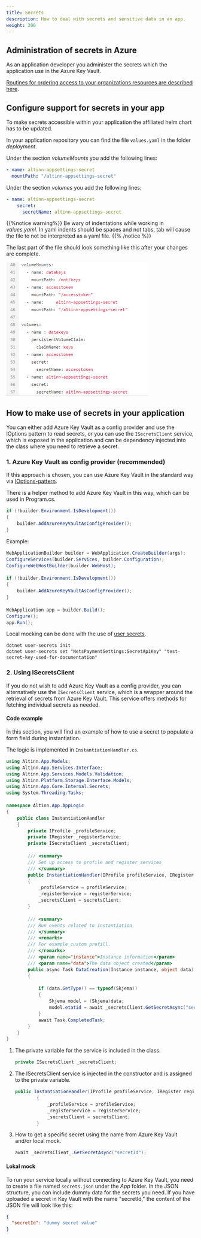 ```yaml
---
title: Secrets
description: How to deal with secrets and sensitive data in an app.
weight: 300
---
```


## Administration of secrets in Azure

As an application developer you administer the secrets which the application use in the Azure Key Vault.

[Routines for ordering access to your organizations resources are described here](/nb/altinn-studio/guides/access-management/apps/).

## Configure support for secrets in your app

To make secrets accessible within your application the affiliated helm chart has to be updated. 

In your application repository you can find the file `values.yaml` in the folder _deployment_.

Under the section _volumeMounts_ you add the following lines:

```yaml
- name: altinn-appsettings-secret
  mountPath: "/altinn-appsettings-secret"
```

Under the section _volumes_ you add the following lines:

```yaml
- name: altinn-appsettings-secret
    secret:
      secretName: altinn-appsettings-secret
```

{{%notice warning%}}
Be wary of indentations while working in _values.yaml_.
In yaml indents should be spaces and not tabs, tab will cause the file to not be interpreted as a yaml file.
{{% /notice %}}

The last part of the file should look something like this after your changes are complete.

![Step 1](yaml.png)

## How to make use of secrets in your application

You can either add Azure Key Vault as a config provider and use the IOptions pattern to read secrets, or you can use the `ISecretsClient` service, which is exposed in the application and can be dependency injected into the class where you need to retrieve a secret.

### 1. Azure Key Vault as config provider (recommended)
If this approach is chosen, you can use Azure Key Vault in the standard way via [IOptions-pattern](https://learn.microsoft.com/en-us/dotnet/core/extensions/options).

There is a helper method to add Azure Key Vault in this way, which can be used in Program.cs.

```cs
if (!builder.Environment.IsDevelopment())
{
    builder.AddAzureKeyVaultAsConfigProvider();
}
```

Example:
```cs
WebApplicationBuilder builder = WebApplication.CreateBuilder(args);
ConfigureServices(builder.Services, builder.Configuration);
ConfigureWebHostBuilder(builder.WebHost);

if (!builder.Environment.IsDevelopment())
{
    builder.AddAzureKeyVaultAsConfigProvider();
}

WebApplication app = builder.Build();
Configure();
app.Run();
```

Local mocking can be done with the use of [user secrets]('https://learn.microsoft.com/en-us/aspnet/core/security/app-secrets?view=aspnetcore-8.0&tabs=windows).

```
dotnet user-secrets init
dotnet user-secrets set "NetsPaymentSettings:SecretApiKey" "test-secret-key-used-for-documentation"
```

### 2. Using ISecretsClient

If you do not wish to add Azure Key Vault as a config provider, you can alternatively use the `ISecretsClient` service, which is a wrapper around the retrieval of secrets from Azure Key Vault. This service offers methods for fetching individual secrets as needed.

#### Code example

In this section, you will find an example of how to use a secret to populate a form field during instantiation.

The logic is implemented in `InstantiationHandler.cs`.

```cs
using Altinn.App.Models;
using Altinn.App.Services.Interface;
using Altinn.App.Services.Models.Validation;
using Altinn.Platform.Storage.Interface.Models;
using Altinn.App.Core.Internal.Secrets;
using System.Threading.Tasks;

namespace Altinn.App.AppLogic
{
    public class InstantiationHandler
    {
        private IProfile _profileService;
        private IRegister _registerService;
        private ISecretsClient _secretsClient;

        /// <summary>
        /// Set up access to profile and register services
        /// </summary>
        public InstantiationHandler(IProfile profileService, IRegister registerService, ISecretsClient secretsClient)
        {
            _profileService = profileService;
            _registerService = registerService;
            _secretsClient = secretsClient;
        }

        /// <summary>
        /// Run events related to instantiation
        /// </summary>
        /// <remarks>
        /// For example custom prefill.
        /// </remarks>
        /// <param name="instance">Instance information</param>
        /// <param name="data">The data object created</param>
        public async Task DataCreation(Instance instance, object data)
        {

            if (data.GetType() == typeof(Skjema))
            {
                Skjema model = (Skjema)data;
                model.etatid = await _secretsClient.GetSecretAsync("secretId");
            }
            await Task.CompletedTask;
        }
    }
}
```

1. The private variable for the service is included in the class.

    ```cs
    private ISecretsClient _secretsClient;
    ```

2. The ISecretsClient service is injected in the constructor and is assigned to the private variable.

    ```cs
    public InstantiationHandler(IProfile profileService, IRegister registerService, ISecretsClient secretsClient)
            {
                _profileService = profileService;
                _registerService = registerService;
                _secretsClient = secretsClient;
            }

    ```

3. How to get a specific secret using the name from Azure Key Vault and/or local mock.

    ```cs
    await _secretsClient_.GetSecretAsync("secretId");
    ```

#### Lokal mock

To run your service locally without connecting to Azure Key Vault, you need to create a file named `secrets.json` under the _App_ folder. In the JSON structure, you can include dummy data for the secrets you need. If you have uploaded a secret in Key Vault with the name "secretId," the content of the JSON file will look like this:

```json
{
  "secretId": "dummy secret value"
}
```
